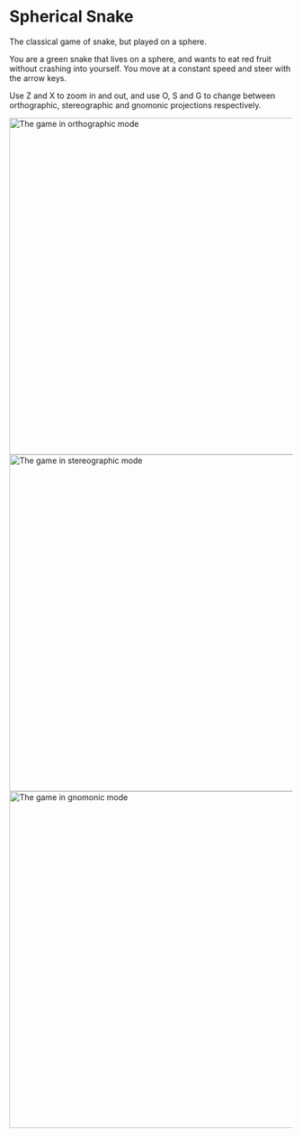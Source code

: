 # Spherical Snake 
The classical game of snake, but played on a sphere.

You are a green snake that lives on a sphere, and wants to eat red fruit without crashing into yourself. You move at a constant speed and steer with the arrow keys.

Use Z and X to zoom in and out, and use O, S and G to change between orthographic, stereographic and gnomonic projections respectively.

<img width="598" alt="The game in orthographic mode" src="https://user-images.githubusercontent.com/14027603/179768425-8b0d3b1c-3be3-4479-bab0-bf7931be5490.png">
<img width="598" alt="The game in stereographic mode" src="https://user-images.githubusercontent.com/14027603/179768429-bd11e530-5532-4a26-81c0-c679d8545dbd.png">
<img width="598" alt="The game in gnomonic mode" src="https://user-images.githubusercontent.com/14027603/179768432-1054f408-6ef5-42ac-b117-0abe3b4f84ea.png">


